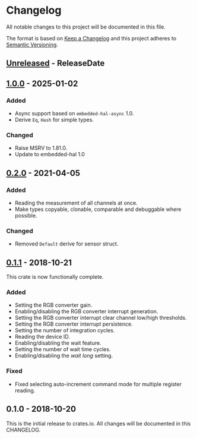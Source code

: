 # Changelog

All notable changes to this project will be documented in this file.

The format is based on [Keep a Changelog](http://keepachangelog.com/en/1.0.0/)
and this project adheres to [Semantic Versioning](http://semver.org/spec/v2.0.0.html).

<!-- next-header -->
## [Unreleased] - ReleaseDate

## [1.0.0] - 2025-01-02

### Added
- Async support based on `embedded-hal-async` 1.0.
- Derive `Eq`, `Hash` for simple types.

### Changed
- Raise MSRV to 1.81.0.
- Update to embedded-hal 1.0

## [0.2.0] - 2021-04-05

### Added
- Reading the measurement of all channels at once.
- Make types copyable, clonable, comparable and debuggable where possible.

### Changed
- Removed `Default` derive for sensor struct.

## [0.1.1] - 2018-10-21

This crate is now functionally complete.

### Added
- Setting the RGB converter gain.
- Enabling/disabling the RGB converter interrupt generation.
- Setting the RGB converter interrupt clear channel low/high thresholds.
- Setting the RGB converter interrupt persistence.
- Setting the number of integration cycles.
- Reading the device ID.
- Enabling/disabling the wait feature.
- Setting the number of wait time cycles.
- Enabling/disabling the *wait long* setting.

### Fixed
- Fixed selecting auto-increment command mode for multiple register reading.

## 0.1.0 - 2018-10-20

This is the initial release to crates.io. All changes will be documented in
this CHANGELOG.


<!-- next-url -->
[Unreleased]: https://github.com/eldruin/tcs3472-rs/compare/v1.0.0...HEAD
[1.0.0]: https://github.com/eldruin/tcs3472-rs/compare/v0.2.0...v1.0.0
[0.2.0]: https://github.com/eldruin/tcs3472-rs/compare/v0.1.1...v0.2.0
[0.1.1]: https://github.com/eldruin/tcs3472-rs/compare/v0.1.0...v0.1.1
